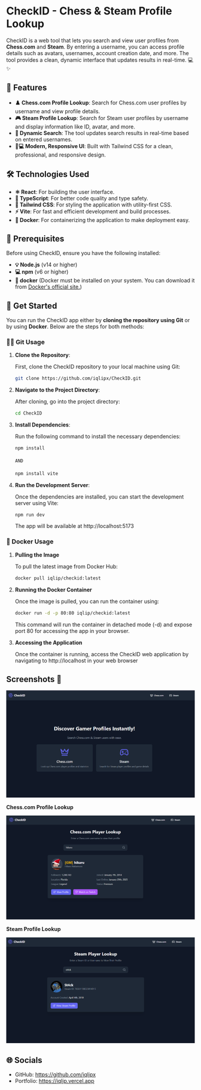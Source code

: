# CheckID - Chess & Steam Profile Lookup

CheckID is a web tool that lets you search and view user profiles from **Chess.com** and **Steam**. By entering a username, you can access profile details such as avatars, usernames, account creation date, and more. The tool provides a clean, dynamic interface that updates results in real-time. 💻✨

## 🚀 Features
- **♟️ Chess.com Profile Lookup**: Search for Chess.com user profiles by username and view profile details.
- **🎮 Steam Profile Lookup**: Search for Steam user profiles by username and display information like ID, avatar, and more.
- **🔄 Dynamic Search**: The tool updates search results in real-time based on entered usernames.
- **📱💻 Modern, Responsive UI**: Built with Tailwind CSS for a clean, professional, and responsive design.

## 🛠️ Technologies Used
- **⚛️ React**: For building the user interface.
- **📝 TypeScript**: For better code quality and type safety.
- **🎨 Tailwind CSS**: For styling the application with utility-first CSS.
- **⚡ Vite**: For fast and efficient development and build processes.
- **🐳 Docker**: For containerizing the application to make deployment easy.

## 🔧 Prerequisites

Before using CheckID, ensure you have the following installed:

- **💡 Node.js** (v14 or higher)
- **💻 npm** (v6 or higher)
- **🐋 docker** (Docker must be installed on your system. You can download it from [Docker's official site.](https://www.docker.com/get-started/))

## 🚀 Get Started

You can run the CheckID app either by **cloning the repository using Git** or by using **Docker**. Below are the steps for both methods:

### 🧑‍💻 Git Usage

1. **Clone the Repository**:
   
   First, clone the CheckID repository to your local machine using Git:

   ```bash
   git clone https://github.com/iqlipx/CheckID.git
   ```
2. **Navigate to the Project Directory**:
   
    After cloning, go into the project directory:
   
   ```bash
   cd CheckID
   ```

3. **Install Dependencies**:
   
     Run the following command to install the necessary dependencies:

    ```bash
    npm install

    AND

    npm install vite
    ```

4. **Run the Development Server**:

     Once the dependencies are installed, you can start the development server using Vite:

   ```bash
   npm run dev
   ```

   The app will be available at http://localhost:5173


### 🐳 Docker Usage

1. **Pulling the Image**
   
   To pull the latest image from Docker Hub:

    ```bash
    docker pull iqlip/checkid:latest
    ```

2. **Running the Docker Container**

   Once the image is pulled, you can run the container using:

   ```bash
   docker run -d -p 80:80 iqlip/checkid:latest
   ```
   This command will run the container in detached mode (-d) and expose port 80 for accessing the app in your browser.

3. **Accessing the Application**

   Once the container is running, access the CheckID web application by navigating to http://localhost in your web browser
   

## Screenshots 📸

![landing](images/landing.png)

**Chess.com Profile Lookup**

![chess](images/chess.png)

**Steam Profile Lookup**

![steam](images/steam.png)

## 🌐 Socials 

- GitHub: https://github.com/iqlipx
- Portfolio: https://iqlip.vercel.app 

